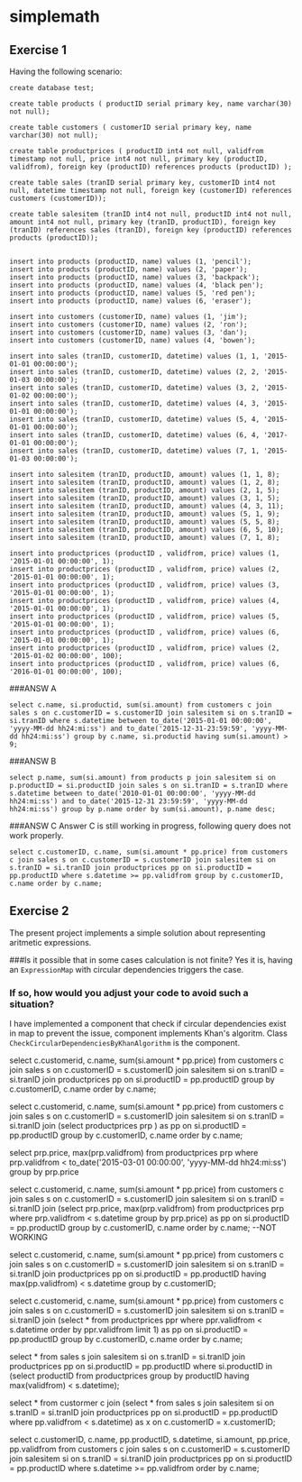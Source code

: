 # simplemath



## Exercise 1
Having the following scenario:

```
create database test;

create table products ( productID serial primary key, name varchar(30) not null);

create table customers ( customerID serial primary key, name varchar(30) not null);

create table productprices ( productID int4 not null, validfrom timestamp not null, price int4 not null, primary key (productID, validfrom), foreign key (productID) references products (productID) );

create table sales (tranID serial primary key, customerID int4 not null, datetime timestamp not null, foreign key (customerID) references customers (customerID));

create table salesitem (tranID int4 not null, productID int4 not null, amount int4 not null, primary key (tranID, productID), foreign key (tranID) references sales (tranID), foreign key (productID) references products (productID));


insert into products (productID, name) values (1, 'pencil');
insert into products (productID, name) values (2, 'paper');
insert into products (productID, name) values (3, 'backpack');
insert into products (productID, name) values (4, 'black pen');
insert into products (productID, name) values (5, 'red pen');
insert into products (productID, name) values (6, 'eraser');

insert into customers (customerID, name) values (1, 'jim');
insert into customers (customerID, name) values (2, 'ron');
insert into customers (customerID, name) values (3, 'dan');
insert into customers (customerID, name) values (4, 'bowen');

insert into sales (tranID, customerID, datetime) values (1, 1, '2015-01-01 00:00:00');
insert into sales (tranID, customerID, datetime) values (2, 2, '2015-01-03 00:00:00');
insert into sales (tranID, customerID, datetime) values (3, 2, '2015-01-02 00:00:00');
insert into sales (tranID, customerID, datetime) values (4, 3, '2015-01-01 00:00:00');
insert into sales (tranID, customerID, datetime) values (5, 4, '2015-01-01 00:00:00');
insert into sales (tranID, customerID, datetime) values (6, 4, '2017-01-01 00:00:00');
insert into sales (tranID, customerID, datetime) values (7, 1, '2015-01-03 00:00:00');

insert into salesitem (tranID, productID, amount) values (1, 1, 8);
insert into salesitem (tranID, productID, amount) values (1, 2, 8);
insert into salesitem (tranID, productID, amount) values (2, 1, 5);
insert into salesitem (tranID, productID, amount) values (3, 1, 5);
insert into salesitem (tranID, productID, amount) values (4, 3, 11);
insert into salesitem (tranID, productID, amount) values (5, 1, 9);
insert into salesitem (tranID, productID, amount) values (5, 5, 8);
insert into salesitem (tranID, productID, amount) values (6, 5, 10);
insert into salesitem (tranID, productID, amount) values (7, 1, 8);

insert into productprices (productID , validfrom, price) values (1, '2015-01-01 00:00:00', 1);
insert into productprices (productID , validfrom, price) values (2, '2015-01-01 00:00:00', 1);
insert into productprices (productID , validfrom, price) values (3, '2015-01-01 00:00:00', 1);
insert into productprices (productID , validfrom, price) values (4, '2015-01-01 00:00:00', 1);
insert into productprices (productID , validfrom, price) values (5, '2015-01-01 00:00:00', 1);
insert into productprices (productID , validfrom, price) values (6, '2015-01-01 00:00:00', 1);
insert into productprices (productID , validfrom, price) values (2, '2015-01-02 00:00:00', 100);
insert into productprices (productID , validfrom, price) values (6, '2016-01-01 00:00:00', 100);
```

###ANSW A
```
select c.name, si.productid, sum(si.amount) from customers c join sales s on c.customerID = s.customerID join salesitem si on s.tranID = si.tranID where s.datetime between to_date('2015-01-01 00:00:00', 'yyyy-MM-dd hh24:mi:ss') and to_date('2015-12-31-23:59:59', 'yyyy-MM-dd hh24:mi:ss') group by c.name, si.productid having sum(si.amount) > 9;
```

###ANSW B
```
select p.name, sum(si.amount) from products p join salesitem si on p.productID = si.productID join sales s on si.tranID = s.tranID where s.datetime between to_date('2010-01-01 00:00:00', 'yyyy-MM-dd hh24:mi:ss') and to_date('2015-12-31 23:59:59', 'yyyy-MM-dd hh24:mi:ss') group by p.name order by sum(si.amount), p.name desc;
```

###ANSW C
Answer C is still working in progress, following query does not work properly.

```
select c.customerID, c.name, sum(si.amount * pp.price) from customers c join sales s on c.customerID = s.customerID join salesitem si on s.tranID = si.tranID join productprices pp on si.productID = pp.productID where s.datetime >= pp.validfrom group by c.customerID, c.name order by c.name;
```

## Exercise 2
The present project implements a simple solution about representing aritmetic expressions. 

###Is it possible that in some cases calculation is not finite?
Yes it is, having an `ExpressionMap` with circular dependencies triggers the case. 

### If so, how would you adjust your code to avoid such a situation?
I have implemented a component that check if circular dependencies exist in map to prevent the issue, component implements Khan's algoritm. Class `CheckCircularDependenciesByKhanAlgorithm` is the component.









select c.customerid, c.name, sum(si.amount * pp.price) from customers c join sales s on c.customerID = s.customerID join salesitem si on s.tranID = si.tranID join productprices pp on si.productID = pp.productID group by c.customerID, c.name order by c.name;


select c.customerid, c.name, sum(si.amount * pp.price) from customers c join sales s on c.customerID = s.customerID join salesitem si on s.tranID = si.tranID join (select productprices prp ) as pp on si.productID = pp.productID group by c.customerID, c.name order by c.name;

select prp.price, max(prp.validfrom) from productprices prp where prp.validfrom < to_date('2015-03-01 00:00:00', 'yyyy-MM-dd hh24:mi:ss') group by prp.price

select c.customerid, c.name, sum(si.amount * pp.price) from customers c join sales s on c.customerID = s.customerID join salesitem si on s.tranID = si.tranID join (select prp.price, max(prp.validfrom) from productprices prp where prp.validfrom < s.datetime group by prp.price) as pp on si.productID = pp.productID group by c.customerID, c.name order by c.name; --NOT WORKING

select c.customerid, c.name, sum(si.amount * pp.price) from customers c join sales s on c.customerID = s.customerID join salesitem si on s.tranID = si.tranID join productprices pp on si.productID = pp.productID having max(pp.validfrom) < s.datetime group by c.customerID;

select c.customerid, c.name, sum(si.amount * pp.price) from customers c join sales s on c.customerID = s.customerID join salesitem si on s.tranID = si.tranID join (select * from productprices ppr where ppr.validfrom < s.datetime order by ppr.validfrom limit 1) as pp on si.productID = pp.productID group by c.customerID, c.name order by c.name;

select * from sales s join salesitem si on s.tranID = si.tranID join productprices pp on si.productID = pp.productID where si.productID in (select productID from productprices group by productID having max(validfrom) < s.datetime);


select * from custormer c join (select * from sales s join salesitem si on s.tranID = si.tranID join productprices pp on si.productID = pp.productID where pp.validfrom < s.datetime) as x on c.customerID = x.customerID;

select c.customerID, c.name, pp.productID, s.datetime, si.amount, pp.price, pp.validfrom from customers c join sales s on c.customerID = s.customerID join salesitem si on s.tranID = si.tranID join productprices pp on si.productID = pp.productID where s.datetime >= pp.validfrom order by c.name;